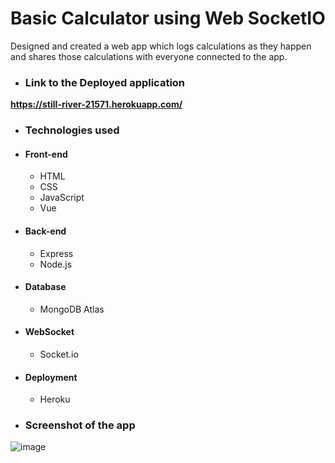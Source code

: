 # Basic Calculator using Web SocketIO

Designed and created a web app which logs calculations as they happen and shares those calculations with everyone connected to the app.

* ### Link to the Deployed application

<strong> https://still-river-21571.herokuapp.com/ </strong>

* ### Technologies used

 * #### Front-end

   * HTML
   * CSS
   * JavaScript
   * Vue

 * #### Back-end

   * Express
   * Node.js

 * #### Database

   * MongoDB Atlas

 * #### WebSocket

   * Socket.io

 * #### Deployment

   * Heroku

* ### Screenshot of the app
  
 ![image](https://user-images.githubusercontent.com/54049200/103589632-b39bd400-4ea0-11eb-967b-4ca5dbc519a8.png)


